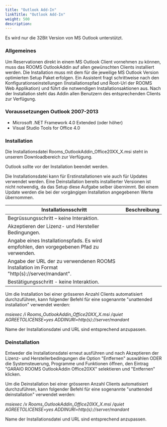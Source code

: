 ```yaml
---
title: "Outlook Add-In"
linkTitle: "Outlook Add-In"
weight: 500
description: 
---
```

Es wird nur die 32Bit Version von MS Outlook unterstützt.

### Allgemeines

Um Reservationen direkt in einem MS Outlook Client vornehmen zu können, muss das ROOMS OutlookAddin auf allen gewünschten Clients installiert werden. Die Installation muss mit dem für die jeweilige MS Outlook Version optimierten Setup Paket erfolgen. Ein Assistent fragt schrittweise nach den Konfigurationseinstellungen (Installationspfad und Root-Url der ROOMS Web Applikation) und führt die notwendigen Installationsaktionen aus. Nach der Installation steht das Addin allen Benutzern des entsprechenden Clients zur Verfügung.

### Voraussetzungen Outlook 2007-2013

- Microsoft .NET Framework 4.0 Extended (oder höher)
- Visual Studio Tools for Office 4.0

### Installation

Die Installationsdatei Rooms\_OutlookAddin\_Office20XX\_X.msi steht in unserem Downloadbereich zur Verfügung.

Outlook sollte vor der Installation beendet werden.

Die Installationsdatei kann für Erstinstallationen wie auch für Updates verwendet werden. Eine Deinstallation bereits installierter Versionen ist nicht notwendig, da das Setup diese Aufgabe selber übernimmt. Bei einem Update werden die bei der vorgängigen Installation angegebenen Werte übernommen.

| **Installationsschritt** | **Beschreibung** |
| --- | --- |
| Begrüssungsschritt – keine Interaktion. |
| Akzeptieren der Lizenz- und Hersteller Bedingungen. |
| Angabe eines Installationspfads. Es wird empfohlen, den vorgegebenen Pfad zu verwenden. |
| Angabe der URL der zu verwendenen ROOMS Installation im Format &quot;http(s)://server/mandant&quot;. |
| Bestätigungsschritt - keine Interaktion. |

Um die Installation bei einer grösseren Anzahl Clients automatisiert durchzuführen, kann folgender Befehl für eine sogenannte &quot;unattended installation&quot; verwendet werden:

_msiexec /i Rooms\_OutlookAddin\_Office20XX\_X.msi /quiet AGREETOLICENSE=yes ADDINURI=http(s)://server/mandant_

Name der Installationsdatei und URL sind entsprechend anzupassen.

### Deinstallation

Entweder die Installationsdatei erneut ausführen und nach Akzeptieren der Lizenz- und Herstellerbedingungen die Option &quot;Entfernen&quot; auswählen ODER die Systemsteuerung, Programme und Funktionen öffnen, den Eintrag &quot;GARAIO ROOMS OutlookAddin Office20XX&quot; selektieren und &quot;Entfernen&quot; klicken.

Um die Deinstallation bei einer grösseren Anzahl Clients automatisiert durchzuführen, kann folgender Befehl für eine sogenannte &quot;unattended deinstallation&quot; verwendet werden:

_msiexec /x Rooms\_OutlookAddin\_Office20XX\_X.msi /quiet AGREETOLICENSE=yes ADDINURI=http(s)://server/mandant_

Name der Installationsdatei und URL sind entsprechend anzupassen.